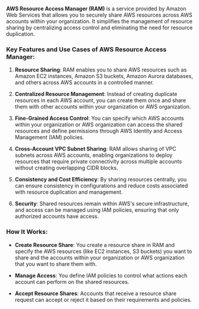 **AWS Resource Access Manager (RAM)** is a service provided by Amazon Web Services that allows you to securely share AWS resources across AWS accounts within your organization. It simplifies the management of resource sharing by centralizing access control and eliminating the need for resource duplication.

### Key Features and Use Cases of AWS Resource Access Manager:

1. **Resource Sharing**: RAM enables you to share AWS resources such as Amazon EC2 instances, Amazon S3 buckets, Amazon Aurora databases, and others across AWS accounts in a controlled manner.

2. **Centralized Resource Management**: Instead of creating duplicate resources in each AWS account, you can create them once and share them with other accounts within your organization or AWS organization.

3. **Fine-Grained Access Control**: You can specify which AWS accounts within your organization or AWS organization can access the shared resources and define permissions through AWS Identity and Access Management (IAM) policies.

4. **Cross-Account VPC Subnet Sharing**: RAM allows sharing of VPC subnets across AWS accounts, enabling organizations to deploy resources that require private connectivity across multiple accounts without creating overlapping CIDR blocks.

5. **Consistency and Cost Efficiency**: By sharing resources centrally, you can ensure consistency in configurations and reduce costs associated with resource duplication and management.

6. **Security**: Shared resources remain within AWS's secure infrastructure, and access can be managed using IAM policies, ensuring that only authorized accounts have access.

### How It Works:

- **Create Resource Share**: You create a resource share in RAM and specify the AWS resources (like EC2 instances, S3 buckets) you want to share and the accounts within your organization or AWS organization that you want to share them with.

- **Manage Access**: You define IAM policies to control what actions each account can perform on the shared resources.

- **Accept Resource Shares**: Accounts that receive a resource share request can accept or reject it based on their requirements and policies.
